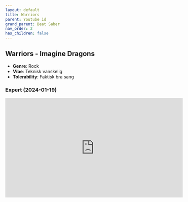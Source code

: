 ```yaml
---
layout: default
title: Warriors
parent: Youtube id
grand_parent: Beat Saber
nav_order: 2
has_children: false
---
```


## Warriors - Imagine Dragons
- **Genre**: Rock
- **Vibe**: Teknisk vanskelig
- **Tolerability**: Faktisk bra sang


### Expert (2024-01-19)

<iframe width="560" height="315" src="https://www.youtube.com/embed/Hg6iJxgYXcU?si=kK4lrMARYXlzzrIM" title="YouTube video player" frameborder="0" allow="accelerometer; autoplay; clipboard-write; encrypted-media; gyroscope; picture-in-picture; web-share" allowfullscreen></iframe>

